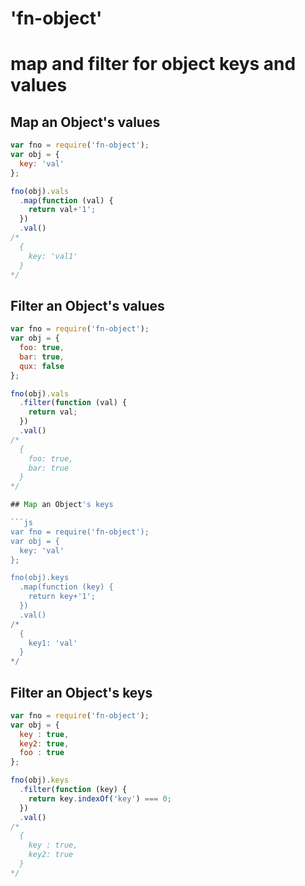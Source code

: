 'fn-object'
====

# map and filter for object keys and values

## Map an Object's values

```js
var fno = require('fn-object');
var obj = {
  key: 'val'
};

fno(obj).vals
  .map(function (val) {
    return val+'1';
  })
  .val()
/*
  {
    key: 'val1'
  }
*/
```

## Filter an Object's values

```js
var fno = require('fn-object');
var obj = {
  foo: true,
  bar: true,
  qux: false
};

fno(obj).vals
  .filter(function (val) {
    return val;
  })
  .val()
/*
  {
    foo: true,
    bar: true
  }
*/

## Map an Object's keys

```js
var fno = require('fn-object');
var obj = {
  key: 'val'
};

fno(obj).keys
  .map(function (key) {
    return key+'1';
  })
  .val()
/*
  {
    key1: 'val'
  }
*/
```

## Filter an Object's keys

```js
var fno = require('fn-object');
var obj = {
  key : true,
  key2: true,
  foo : true
};

fno(obj).keys
  .filter(function (key) {
    return key.indexOf('key') === 0;
  })
  .val()
/*
  {
    key : true,
    key2: true
  }
*/
```